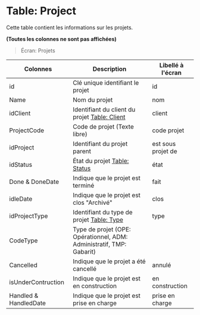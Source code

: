 # Table: Project

Cette table contient les informations sur les projets.

**(Toutes les colonnes ne sont pas affichées)**

> Écran: Projets

Colonnes|Description|Libellé à l'écran
--------|-----------|-----------------
id | Clé unique identifiant le projet | id
Name | Nom du projet | nom
idClient | Identifiant du client du projet [Table: Client](/table_client.md) | client
ProjectCode | Code de projet (Texte libre) | code projet
idProject | Identifiant du projet parent | est sous projet de
idStatus | État du projet [Table: Status](/table_status.md) | état
Done & DoneDate | Indique que le projet est terminé | fait
idleDate | Indique que le projet est clos "Archivé" | clos
idProjectType | Identifiant du type de projet [Table: Type](/table_type.md) | type
CodeType | Type de projet (OPE: Opérationnel, ADM: Administratif, TMP: Gabarit) | 
Cancelled | Indique que le projet a été cancellé | annulé
isUnderContruction | Indique que le projet est en construction | en construction
Handled & HandledDate | Indique que le projet est prise en charge | prise en charge
